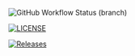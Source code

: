 ![GitHub Workflow Status (branch)](https://img.shields.io/github/actions/workflow/status/40683618/sem/main.yml?branch=master)

[![LICENSE](https://img.shields.io/github/license/40683618/sem.svg?style=flat-square)](https://github.com/40683618/sem/blob/master/LICENSE)

[![Releases](https://img.shields.io/github/release/40683618/sem/all.svg?style=flat-square)](https://github.com/40683618/sem/releases)